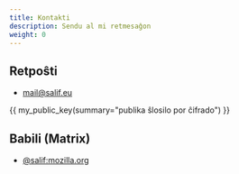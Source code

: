 ```yaml
---
title: Kontakti
description: Sendu al mi retmesaĝon
weight: 0
---
```


## Retpoŝti

- [mail@salif.eu](mailto:mail@salif.eu)

{{ my_public_key(summary="publika ŝlosilo por ĉifrado") }}

## Babili (Matrix)

- [@salif:mozilla.org](https://matrix.to/#/@salif:mozilla.org)

